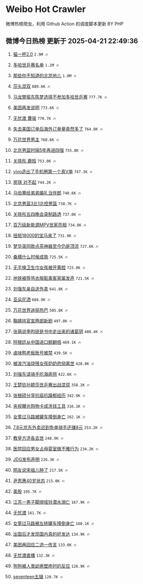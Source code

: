 # Weibo Hot Crawler 



微博热榜爬虫，利用 Github Action 的调度脚本更新 BY PHP 


## 微博今日热榜 更新于 2025-04-21 22:49:36 
1. [猫一杯2.0](https://s.weibo.com/weibo?q=%23%E7%8C%AB%E4%B8%80%E6%9D%AF2.0%23&t=31&band_rank=1&Refer=top) `2.9M 🔥` 

1. [多哈世乒赛名单](https://s.weibo.com/weibo?q=%E5%A4%9A%E5%93%88%E4%B8%96%E4%B9%92%E8%B5%9B%E5%90%8D%E5%8D%95&t=31&band_rank=2&Refer=top) `1.2M 🔥` 

1. [那些你不知道的北京地儿](https://s.weibo.com/weibo?q=%23%E9%82%A3%E4%BA%9B%E4%BD%A0%E4%B8%8D%E7%9F%A5%E9%81%93%E7%9A%84%E5%8C%97%E4%BA%AC%E5%9C%B0%E5%84%BF%23&t=31&band_rank=3&Refer=top) `1.0M 🔥` 

1. [莎头混双](https://s.weibo.com/weibo?q=%E8%8E%8E%E5%A4%B4%E6%B7%B7%E5%8F%8C&t=31&band_rank=4&Refer=top) `889.6K 🔥` 

1. [马龙樊振东陈梦选择不参加多哈世乒赛](https://s.weibo.com/weibo?q=%23%E9%A9%AC%E9%BE%99%E6%A8%8A%E6%8C%AF%E4%B8%9C%E9%99%88%E6%A2%A6%E9%80%89%E6%8B%A9%E4%B8%8D%E5%8F%82%E5%8A%A0%E5%A4%9A%E5%93%88%E4%B8%96%E4%B9%92%E8%B5%9B%23&t=31&band_rank=5&Refer=top) `777.7K 🔥` 

1. [美团再发说明](https://s.weibo.com/weibo?q=%23%E7%BE%8E%E5%9B%A2%E5%86%8D%E5%8F%91%E8%AF%B4%E6%98%8E%23&t=31&band_rank=6&Refer=top) `773.6K 🔥` 

1. [无忧渡 曹骏](https://s.weibo.com/weibo?q=%E6%97%A0%E5%BF%A7%E6%B8%A1%20%E6%9B%B9%E9%AA%8F&t=31&band_rank=7&Refer=top) `770.7K 🔥` 

1. [失去美国订单后海外订单量竟然多了](https://s.weibo.com/weibo?q=%23%E5%A4%B1%E5%8E%BB%E7%BE%8E%E5%9B%BD%E8%AE%A2%E5%8D%95%E5%90%8E%E6%B5%B7%E5%A4%96%E8%AE%A2%E5%8D%95%E9%87%8F%E7%AB%9F%E7%84%B6%E5%A4%9A%E4%BA%86%23&t=31&band_rank=8&Refer=top) `764.0K 🔥` 

1. [万花世界男主](https://s.weibo.com/weibo?q=%E4%B8%87%E8%8A%B1%E4%B8%96%E7%95%8C%E7%94%B7%E4%B8%BB&t=31&band_rank=9&Refer=top) `760.6K 🔥` 

1. [北京男篮时隔5年再进四强](https://s.weibo.com/weibo?q=%23%E5%8C%97%E4%BA%AC%E7%94%B7%E7%AF%AE%E6%97%B6%E9%9A%945%E5%B9%B4%E5%86%8D%E8%BF%9B%E5%9B%9B%E5%BC%BA%23&t=31&band_rank=10&Refer=top) `755.8K 🔥` 

1. [关晓彤 鹿晗](https://s.weibo.com/weibo?q=%E5%85%B3%E6%99%93%E5%BD%A4%20%E9%B9%BF%E6%99%97&t=31&band_rank=11&Refer=top) `753.0K 🔥` 

1. [vivo造出了手机圈第一个真V单](https://s.weibo.com/weibo?q=%23vivo%E9%80%A0%E5%87%BA%E4%BA%86%E6%89%8B%E6%9C%BA%E5%9C%88%E7%AC%AC%E4%B8%80%E4%B8%AA%E7%9C%9FV%E5%8D%95%23&t=31&band_rank=12&Refer=top) `747.3K 🔥` 

1. [房琪 对不起](https://s.weibo.com/weibo?q=%E6%88%BF%E7%90%AA%20%E5%AF%B9%E4%B8%8D%E8%B5%B7&t=31&band_rank=13&Refer=top) `744.2K 🔥` 

1. [马伯骞给弟弟婚礼当伴郎](https://s.weibo.com/weibo?q=%E9%A9%AC%E4%BC%AF%E9%AA%9E%E7%BB%99%E5%BC%9F%E5%BC%9F%E5%A9%9A%E7%A4%BC%E5%BD%93%E4%BC%B4%E9%83%8E&t=31&band_rank=14&Refer=top) `740.6K 🔥` 

1. [北京男篮3比1北控男篮](https://s.weibo.com/weibo?q=%23%E5%8C%97%E4%BA%AC%E7%94%B7%E7%AF%AE3%E6%AF%941%E5%8C%97%E6%8E%A7%E7%94%B7%E7%AF%AE%23&t=31&band_rank=15&Refer=top) `738.7K 🔥` 

1. [关晓彤五四晚会录制路透](https://s.weibo.com/weibo?q=%23%E5%85%B3%E6%99%93%E5%BD%A4%E4%BA%94%E5%9B%9B%E6%99%9A%E4%BC%9A%E5%BD%95%E5%88%B6%E8%B7%AF%E9%80%8F%23&t=31&band_rank=16&Refer=top) `737.0K 🔥` 

1. [百万级新能源MPV世家亮相](https://s.weibo.com/weibo?q=%23%E7%99%BE%E4%B8%87%E7%BA%A7%E6%96%B0%E8%83%BD%E6%BA%90MPV%E4%B8%96%E5%AE%B6%E4%BA%AE%E7%9B%B8%23&t=31&band_rank=17&Refer=top) `734.8K 🔥` 

1. [扭矩18000的宝马来了](https://s.weibo.com/weibo?q=%23%E6%89%AD%E7%9F%A918000%E7%9A%84%E5%AE%9D%E9%A9%AC%E6%9D%A5%E4%BA%86%23&t=31&band_rank=18&Refer=top) `731.9K 🔥` 

1. [梦华录同款点茶神器至今仍是顶流](https://s.weibo.com/weibo?q=%23%E6%A2%A6%E5%8D%8E%E5%BD%95%E5%90%8C%E6%AC%BE%E7%82%B9%E8%8C%B6%E7%A5%9E%E5%99%A8%E8%87%B3%E4%BB%8A%E4%BB%8D%E6%98%AF%E9%A1%B6%E6%B5%81%23&t=31&band_rank=19&Refer=top) `727.6K 🔥` 

1. [桑椹什么时候成熟](https://s.weibo.com/weibo?q=%E6%A1%91%E6%A4%B9%E4%BB%80%E4%B9%88%E6%97%B6%E5%80%99%E6%88%90%E7%86%9F&t=31&band_rank=20&Refer=top) `725.5K 🔥` 

1. [无手换卫生巾女孩被开黄腔](https://s.weibo.com/weibo?q=%23%E6%97%A0%E6%89%8B%E6%8D%A2%E5%8D%AB%E7%94%9F%E5%B7%BE%E5%A5%B3%E5%AD%A9%E8%A2%AB%E5%BC%80%E9%BB%84%E8%85%94%23&t=31&band_rank=21&Refer=top) `723.0K 🔥` 

1. [地铁被辱骂衣服脏乘客家属发声](https://s.weibo.com/weibo?q=%23%E5%9C%B0%E9%93%81%E8%A2%AB%E8%BE%B1%E9%AA%82%E8%A1%A3%E6%9C%8D%E8%84%8F%E4%B9%98%E5%AE%A2%E5%AE%B6%E5%B1%9E%E5%8F%91%E5%A3%B0%23&t=31&band_rank=22&Refer=top) `721.5K 🔥` 

1. [刘强东亲自送外卖](https://s.weibo.com/weibo?q=%23%E5%88%98%E5%BC%BA%E4%B8%9C%E4%BA%B2%E8%87%AA%E9%80%81%E5%A4%96%E5%8D%96%23&t=31&band_rank=23&Refer=top) `641.8K 🔥` 

1. [亚朵花洒](https://s.weibo.com/weibo?q=%E4%BA%9A%E6%9C%B5%E8%8A%B1%E6%B4%92&t=31&band_rank=24&Refer=top) `604.9K 🔥` 

1. [万花世界迪丽热巴](https://s.weibo.com/weibo?q=%E4%B8%87%E8%8A%B1%E4%B8%96%E7%95%8C%E8%BF%AA%E4%B8%BD%E7%83%AD%E5%B7%B4&t=31&band_rank=25&Refer=top) `505.8K 🔥` 

1. [鞠婧祎官宣两部新剧](https://s.weibo.com/weibo?q=%23%E9%9E%A0%E5%A9%A7%E7%A5%8E%E5%AE%98%E5%AE%A3%E4%B8%A4%E9%83%A8%E6%96%B0%E5%89%A7%23&t=31&band_rank=26&Refer=top) `497.8K 🔥` 

1. [张萌说李昀锐是书中走出来的诸葛玥](https://s.weibo.com/weibo?q=%E5%BC%A0%E8%90%8C%E8%AF%B4%E6%9D%8E%E6%98%80%E9%94%90%E6%98%AF%E4%B9%A6%E4%B8%AD%E8%B5%B0%E5%87%BA%E6%9D%A5%E7%9A%84%E8%AF%B8%E8%91%9B%E7%8E%A5&t=31&band_rank=27&Refer=top) `488.4K 🔥` 

1. [阿根廷从中国进口额翻倍](https://s.weibo.com/weibo?q=%23%E9%98%BF%E6%A0%B9%E5%BB%B7%E4%BB%8E%E4%B8%AD%E5%9B%BD%E8%BF%9B%E5%8F%A3%E9%A2%9D%E7%BF%BB%E5%80%8D%23&t=31&band_rank=28&Refer=top) `469.1K 🔥` 

1. [卤味鸭老板账号被禁](https://s.weibo.com/weibo?q=%23%E5%8D%A4%E5%91%B3%E9%B8%AD%E8%80%81%E6%9D%BF%E8%B4%A6%E5%8F%B7%E8%A2%AB%E7%A6%81%23&t=31&band_rank=29&Refer=top) `439.5K 🔥` 

1. [被泼汽油烧残女孩奶奶悲恸离世](https://s.weibo.com/weibo?q=%23%E8%A2%AB%E6%B3%BC%E6%B1%BD%E6%B2%B9%E7%83%A7%E6%AE%8B%E5%A5%B3%E5%AD%A9%E5%A5%B6%E5%A5%B6%E6%82%B2%E6%81%B8%E7%A6%BB%E4%B8%96%23&t=31&band_rank=30&Refer=top) `428.8K 🔥` 

1. [刘强东请骑手吃海底捞](https://s.weibo.com/weibo?q=%23%E5%88%98%E5%BC%BA%E4%B8%9C%E8%AF%B7%E9%AA%91%E6%89%8B%E5%90%83%E6%B5%B7%E5%BA%95%E6%8D%9E%23&t=31&band_rank=31&Refer=top) `422.6K 🔥` 

1. [王楚钦孙颖莎世乒赛出战混双](https://s.weibo.com/weibo?q=%23%E7%8E%8B%E6%A5%9A%E9%92%A6%E5%AD%99%E9%A2%96%E8%8E%8E%E4%B8%96%E4%B9%92%E8%B5%9B%E5%87%BA%E6%88%98%E6%B7%B7%E5%8F%8C%23&t=31&band_rank=32&Refer=top) `358.2K 🔥` 

1. [张根硕分享抗癌抗躁郁经历](https://s.weibo.com/weibo?q=%23%E5%BC%A0%E6%A0%B9%E7%A1%95%E5%88%86%E4%BA%AB%E6%8A%97%E7%99%8C%E6%8A%97%E8%BA%81%E9%83%81%E7%BB%8F%E5%8E%86%23&t=31&band_rank=33&Refer=top) `342.9K 🔥` 

1. [央视曝光购物卡成洗钱工具](https://s.weibo.com/weibo?q=%23%E5%A4%AE%E8%A7%86%E6%9B%9D%E5%85%89%E8%B4%AD%E7%89%A9%E5%8D%A1%E6%88%90%E6%B4%97%E9%92%B1%E5%B7%A5%E5%85%B7%23&t=31&band_rank=34&Refer=top) `316.1K 🔥` 

1. [女童过马路被罐车撞倒身亡](https://s.weibo.com/weibo?q=%23%E5%A5%B3%E7%AB%A5%E8%BF%87%E9%A9%AC%E8%B7%AF%E8%A2%AB%E7%BD%90%E8%BD%A6%E6%92%9E%E5%80%92%E8%BA%AB%E4%BA%A1%23&t=31&band_rank=35&Refer=top) `262.1K 🔥` 

1. [7.8元京东外卖迟到免单骑手还赚8元](https://s.weibo.com/weibo?q=%237.8%E5%85%83%E4%BA%AC%E4%B8%9C%E5%A4%96%E5%8D%96%E8%BF%9F%E5%88%B0%E5%85%8D%E5%8D%95%E9%AA%91%E6%89%8B%E8%BF%98%E8%B5%9A8%E5%85%83%23&t=31&band_rank=36&Refer=top) `253.2K 🔥` 

1. [教皇方济各去世](https://s.weibo.com/weibo?q=%23%E6%95%99%E7%9A%87%E6%96%B9%E6%B5%8E%E5%90%84%E5%8E%BB%E4%B8%96%23&t=31&band_rank=37&Refer=top) `248.9K 🔥` 

1. [医院回应男女占母婴室做不雅行为](https://s.weibo.com/weibo?q=%23%E5%8C%BB%E9%99%A2%E5%9B%9E%E5%BA%94%E7%94%B7%E5%A5%B3%E5%8D%A0%E6%AF%8D%E5%A9%B4%E5%AE%A4%E5%81%9A%E4%B8%8D%E9%9B%85%E8%A1%8C%E4%B8%BA%23&t=31&band_rank=38&Refer=top) `234.2K 🔥` 

1. [JDG发布声明](https://s.weibo.com/weibo?q=%23JDG%E5%8F%91%E5%B8%83%E5%A3%B0%E6%98%8E%23&t=31&band_rank=39&Refer=top) `226.3K 🔥` 

1. [网友说宋祖儿肿了](https://s.weibo.com/weibo?q=%23%E7%BD%91%E5%8F%8B%E8%AF%B4%E5%AE%8B%E7%A5%96%E5%84%BF%E8%82%BF%E4%BA%86%23&t=31&band_rank=40&Refer=top) `217.5K 🔥` 

1. [尹恩惠40岁状态](https://s.weibo.com/weibo?q=%23%E5%B0%B9%E6%81%A9%E6%83%A040%E5%B2%81%E7%8A%B6%E6%80%81%23&t=31&band_rank=41&Refer=top) `215.0K 🔥` 

1. [美股](https://s.weibo.com/weibo?q=%E7%BE%8E%E8%82%A1&t=31&band_rank=42&Refer=top) `195.7K 🔥` 

1. [江苏一男子脚绑哑铃潜水溺亡](https://s.weibo.com/weibo?q=%23%E6%B1%9F%E8%8B%8F%E4%B8%80%E7%94%B7%E5%AD%90%E8%84%9A%E7%BB%91%E5%93%91%E9%93%83%E6%BD%9C%E6%B0%B4%E6%BA%BA%E4%BA%A1%23&t=31&band_rank=43&Refer=top) `167.9K 🔥` 

1. [无忧渡](https://s.weibo.com/weibo?q=%E6%97%A0%E5%BF%A7%E6%B8%A1&t=31&band_rank=44&Refer=top) `161.7K 🔥` 

1. [女童过马路被左转罐车撞倒身亡](https://s.weibo.com/weibo?q=%23%E5%A5%B3%E7%AB%A5%E8%BF%87%E9%A9%AC%E8%B7%AF%E8%A2%AB%E5%B7%A6%E8%BD%AC%E7%BD%90%E8%BD%A6%E6%92%9E%E5%80%92%E8%BA%AB%E4%BA%A1%23&t=31&band_rank=45&Refer=top) `160.1K 🔥` 

1. [出国后才发现国内真的好发达](https://s.weibo.com/weibo?q=%23%E5%87%BA%E5%9B%BD%E5%90%8E%E6%89%8D%E5%8F%91%E7%8E%B0%E5%9B%BD%E5%86%85%E7%9C%9F%E7%9A%84%E5%A5%BD%E5%8F%91%E8%BE%BE%23&t=31&band_rank=46&Refer=top) `134.9K 🔥` 

1. [美团再回应二选一传言](https://s.weibo.com/weibo?q=%23%E7%BE%8E%E5%9B%A2%E5%86%8D%E5%9B%9E%E5%BA%94%E4%BA%8C%E9%80%89%E4%B8%80%E4%BC%A0%E8%A8%80%23&t=31&band_rank=47&Refer=top) `133.0K 🔥` 

1. [无忧渡直播](https://s.weibo.com/weibo?q=%23%E6%97%A0%E5%BF%A7%E6%B8%A1%E7%9B%B4%E6%92%AD%23&t=31&band_rank=48&Refer=top) `132.3K 🔥` 

1. [狗狗被人类幼崽壁咚时的反应](https://s.weibo.com/weibo?q=%E7%8B%97%E7%8B%97%E8%A2%AB%E4%BA%BA%E7%B1%BB%E5%B9%BC%E5%B4%BD%E5%A3%81%E5%92%9A%E6%97%B6%E7%9A%84%E5%8F%8D%E5%BA%94&t=31&band_rank=49&Refer=top) `120.9K 🔥` 

1. [seventeen五辑](https://s.weibo.com/weibo?q=seventeen%E4%BA%94%E8%BE%91&t=31&band_rank=50&Refer=top) `120.7K 🔥` 

